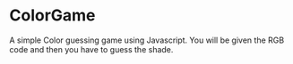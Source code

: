 # ColorGame
A simple Color guessing game using Javascript.
You will be given the RGB code and then you have to guess the shade.
